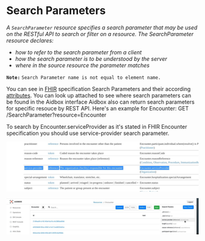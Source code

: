 # Search Parameters

_A `SearchParameter` resource specifies a search parameter that may be used on the RESTful API to search or filter on a resource. The SearchParameter resource declares:_

* _how to refer to the search parameter from a client_
* _how the search parameter is to be understood by the server_
* _where in the source resource the parameter matches_

**`Note:`** `Search Parameter name is not equal to element name.`

You can see in [FHIR](https://www.hl7.org/fhir/searchparameter.html) specification Search Parameters and their according[ attributes](https://github.com/Aidbox/documentation/tree/560cedaf13f66f43be9f122cb8c4e2af0dcc066c/api-1/api/www.hl7.org/fhir/encounter.html#search). You can look up attached to see where search parameters can be found in the Aidbox interface Aidbox also can return search parameters for specific resouce by REST API. Here's an example for Encounter: GET /SearchParameter?resource=Encounter

To search by Encounter.serviceProvider as it's stated in FHIR Encounter specification you should use service-provider search parameter.

![](../../.gitbook/assets/image%20%2890%29.png)

![Search Parameters in Aidbox UI](../../.gitbook/assets/image%20%2840%29.png)

